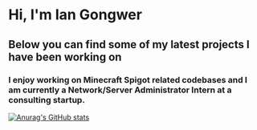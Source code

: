 # Hi, I'm Ian Gongwer
## Below you can find some of my latest projects I have been working on
### I enjoy working on Minecraft Spigot related codebases and I am currently a Network/Server Administrator Intern at a consulting startup.

[![Anurag's GitHub stats](https://github-readme-stats.vercel.app/api?username=iangongwer)](https://github.com/anuraghazra/github-readme-stats)

